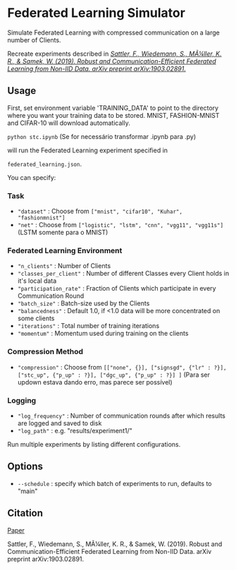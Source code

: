 # Federated Learning Simulator

Simulate Federated Learning with compressed communication on a large number of Clients.

Recreate experiments described in [*Sattler, F., Wiedemann, S., MÃ¼ller, K. R., & Samek, W. (2019). Robust and Communication-Efficient Federated Learning from Non-IID Data. arXiv preprint arXiv:1903.02891.*](https://arxiv.org/abs/1903.02891)



## Usage
First, set environment variable 'TRAINING_DATA' to point to the directory where you want your training data to be stored. MNIST, FASHION-MNIST and CIFAR-10 will download automatically. 

`python stc.ipynb` (Se for necessário transformar .ipynb para .py)

will run the Federated Learning experiment specified in  

`federated_learning.json`.

You can specify:

### Task
- `"dataset"` : Choose from `["mnist", "cifar10", "Kuhar", "fashionmnist"]`
- `"net"` : Choose from `["logistic", "lstm", "cnn", "vgg11", "vgg11s"]` (LSTM somente para o MNIST)

### Federated Learning Environment

- `"n_clients"` : Number of Clients
- `"classes_per_client"` : Number of different Classes every Client holds in it's local data
- `"participation_rate"` : Fraction of Clients which participate in every Communication Round
- `"batch_size"` : Batch-size used by the Clients
- `"balancedness"` : Default 1.0, if <1.0 data will be more concentrated on some clients
- `"iterations"` : Total number of training iterations
- `"momentum"` : Momentum used during training on the clients

### Compression Method

- `"compression"` : Choose from `[["none", {}], ["signsgd", {"lr" : ?}], ["stc_up", {"p_up" : ?}], ["dgc_up", {"p_up" : ?}] ]` (Para ser updown estava dando erro, mas parece ser possível)

### Logging 
- `"log_frequency"` : Number of communication rounds after which results are logged and saved to disk
- `"log_path"` : e.g. "results/experiment1/"

Run multiple experiments by listing different configurations.

## Options
- `--schedule` : specify which batch of experiments to run, defaults to "main"

## Citation 
[Paper](https://arxiv.org/abs/1903.02891)

Sattler, F., Wiedemann, S., MÃ¼ller, K. R., & Samek, W. (2019). Robust and Communication-Efficient Federated Learning from Non-IID Data. arXiv preprint arXiv:1903.02891.

